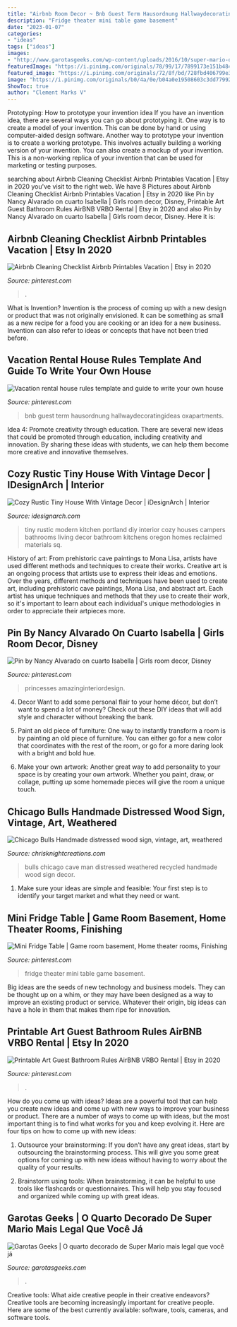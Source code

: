 ```yaml
---
title: "Airbnb Room Decor ~ Bnb Guest Term Hausordnung Hallwaydecoratingideas Oxapartments"
description: "Fridge theater mini table game basement"
date: "2023-01-07"
categories:
- "ideas"
tags: ["ideas"]
images:
- "http://www.garotasgeeks.com/wp-content/uploads/2016/10/super-mario-quarto-2.jpg"
featuredImage: "https://i.pinimg.com/originals/78/99/17/7899173e151b484beb8aff0939401803.jpg"
featured_image: "https://i.pinimg.com/originals/72/8f/bd/728fbd406799e3c67e149b9d7911aa45.jpg"
image: "https://i.pinimg.com/originals/b0/4a/0e/b04a0e19508603c3dd77992d38d1f402.jpg"
ShowToc: true
author: "Clement Marks V"
---
```



Prototyping: How to prototype your invention idea
If you have an invention idea, there are several ways you can go about prototyping it. One way is to create a model of your invention. This can be done by hand or using computer-aided design software. Another way to prototype your invention is to create a working prototype. This involves actually building a working version of your invention. You can also create a mockup of your invention. This is a non-working replica of your invention that can be used for marketing or testing purposes.

	

		
searching about Airbnb Cleaning Checklist Airbnb Printables Vacation | Etsy in 2020 you've visit to the right web. We have 8 Pictures about Airbnb Cleaning Checklist Airbnb Printables Vacation | Etsy in 2020 like Pin by Nancy Alvarado on cuarto Isabella | Girls room decor, Disney, Printable Art Guest Bathroom Rules AirBNB VRBO Rental | Etsy in 2020 and also Pin by Nancy Alvarado on cuarto Isabella | Girls room decor, Disney. Here it is:
		
    
## Airbnb Cleaning Checklist Airbnb Printables Vacation | Etsy In 2020

<img loading=lazy src="https://i.pinimg.com/736x/30/81/b1/3081b120199aa7fe2c41c755d488db77.jpg" onerror="this.onerror=null;this.src='https://tse3.mm.bing.net/th?id=OIP.Nsnlod5cIjiuFU-BEyiyAwHaF9&amp;pid=15.1';" alt="Airbnb Cleaning Checklist Airbnb Printables Vacation | Etsy in 2020">

_Source: pinterest.com_

>. 

	

What is Invention?
Invention is the process of coming up with a new design or product that was not originally envisioned. It can be something as small as a new recipe for a food you are cooking or an idea for a new business. Invention can also refer to ideas or concepts that have not been tried before.

    
## Vacation Rental House Rules Template And Guide To Write Your Own House

<img loading=lazy src="https://i.pinimg.com/736x/41/63/88/416388c54948b0a88a6ab6f6e61c0e35.jpg" onerror="this.onerror=null;this.src='https://tse2.mm.bing.net/th?id=OIP.63FpdOy_S734cDMqcXYeZAHaLG&amp;pid=15.1';" alt="Vacation rental house rules template and guide to write your own house">

_Source: pinterest.com_

>bnb guest term hausordnung hallwaydecoratingideas oxapartments. 

	

Idea 4: Promote creativity through education.
There are several new ideas that could be promoted through education, including creativity and innovation. By sharing these ideas with students, we can help them become more creative and innovative themselves.

    
## Cozy Rustic Tiny House With Vintage Decor | IDesignArch | Interior

<img loading=lazy src="http://www.idesignarch.com/wp-content/uploads/Rustic-Tiny-House-Portland_3.jpg" onerror="this.onerror=null;this.src='https://tse2.mm.bing.net/th?id=OIP.6JR2WKA92bA2tsaIE0DLNAHaE8&amp;pid=15.1';" alt="Cozy Rustic Tiny House With Vintage Decor | iDesignArch | Interior">

_Source: idesignarch.com_

>tiny rustic modern kitchen portland diy interior cozy houses campers bathrooms living decor bathroom kitchens oregon homes reclaimed materials sq. 

	

History of art: From prehistoric cave paintings to Mona Lisa, artists have used different methods and techniques to create their works.
Creative art is an ongoing process that artists use to express their ideas and emotions. Over the years, different methods and techniques have been used to create art, including prehistoric cave paintings, Mona Lisa, and abstract art. Each artist has unique techniques and methods that they use to create their work, so it's important to learn about each individual's unique methodologies in order to appreciate their artpieces more.

    
## Pin By Nancy Alvarado On Cuarto Isabella | Girls Room Decor, Disney

<img loading=lazy src="https://i.pinimg.com/originals/78/99/17/7899173e151b484beb8aff0939401803.jpg" onerror="this.onerror=null;this.src='https://tse2.mm.bing.net/th?id=OIP.y6YejcwgP_0tTCVySMajyAHaOy&amp;pid=15.1';" alt="Pin by Nancy Alvarado on cuarto Isabella | Girls room decor, Disney">

_Source: pinterest.com_

>princesses amazinginteriordesign. 

	

4. Decor
Want to add some personal flair to your home décor, but don’t want to spend a lot of money? Check out these DIY ideas that will add style and character without breaking the bank.
1. Paint an old piece of furniture: One way to instantly transform a room is by painting an old piece of furniture. You can either go for a new color that coordinates with the rest of the room, or go for a more daring look with a bright and bold hue.

2. Make your own artwork: Another great way to add personality to your space is by creating your own artwork. Whether you paint, draw, or collage, putting up some homemade pieces will give the room a unique touch.


    
## Chicago Bulls Handmade Distressed Wood Sign, Vintage, Art, Weathered

<img loading=lazy src="http://chrisknightcreations.com/wp-content/uploads/2017/09/chicago-bulls-handmade-distressed-wood-sign-vintage-art-weathered-recycled-home-decor-wall-art-man-cave-black-red-59b7324b2.jpg" onerror="this.onerror=null;this.src='https://tse3.mm.bing.net/th?id=OIP.LaNmXmjke6dHDiV833gJdwHaE1&amp;pid=15.1';" alt="Chicago Bulls Handmade distressed wood sign, vintage, art, weathered">

_Source: chrisknightcreations.com_

>bulls chicago cave man distressed weathered recycled handmade wood sign decor. 

	

1. Make sure your ideas are simple and feasible: Your first step is to identify your target market and what they need or want.

    
## Mini Fridge Table | Game Room Basement, Home Theater Rooms, Finishing

<img loading=lazy src="https://i.pinimg.com/originals/b0/4a/0e/b04a0e19508603c3dd77992d38d1f402.jpg" onerror="this.onerror=null;this.src='https://tse4.mm.bing.net/th?id=OIP.AXlY1wcSDNvfQu-Nnu-d_wHaJ9&amp;pid=15.1';" alt="Mini Fridge Table | Game room basement, Home theater rooms, Finishing">

_Source: pinterest.com_

>fridge theater mini table game basement. 

	

Big ideas are the seeds of new technology and business models. They can be thought up on a whim, or they may have been designed as a way to improve an existing product or service. Whatever their origin, big ideas can have a hole in them that makes them ripe for innovation.

    
## Printable Art Guest Bathroom Rules AirBNB VRBO Rental | Etsy In 2020

<img loading=lazy src="https://i.pinimg.com/originals/72/8f/bd/728fbd406799e3c67e149b9d7911aa45.jpg" onerror="this.onerror=null;this.src='https://tse4.mm.bing.net/th?id=OIP.Vl30tG96A3Z5nYMKbE7RrwHaE8&amp;pid=15.1';" alt="Printable Art Guest Bathroom Rules AirBNB VRBO Rental | Etsy in 2020">

_Source: pinterest.com_

>. 

	

How do you come up with ideas?
Ideas are a powerful tool that can help you create new ideas and come up with new ways to improve your business or product. There are a number of ways to come up with ideas, but the most important thing is to find what works for you and keep evolving it. Here are four tips on how to come up with new ideas:
1. Outsource your brainstorming: If you don’t have any great ideas, start by outsourcing the brainstorming process. This will give you some great options for coming up with new ideas without having to worry about the quality of your results.

2. Brainstorm using tools: When brainstorming, it can be helpful to use tools like flashcards or questionnaires. This will help you stay focused and organized while coming up with great ideas.


    
## Garotas Geeks | O Quarto Decorado De Super Mario Mais Legal Que Você Já

<img loading=lazy src="http://www.garotasgeeks.com/wp-content/uploads/2016/10/super-mario-quarto-2.jpg" onerror="this.onerror=null;this.src='https://tse1.mm.bing.net/th?id=OIP.CUd-sAHL_7plcJYT23WBbAHaE8&amp;pid=15.1';" alt="Garotas Geeks | O quarto decorado de Super Mario mais legal que você já">

_Source: garotasgeeks.com_

>. 

	

Creative tools: What aide creative people in their creative endeavors?
Creative tools are becoming increasingly important for creative people. Here are some of the best currently available: software, tools, cameras, and software tools.

